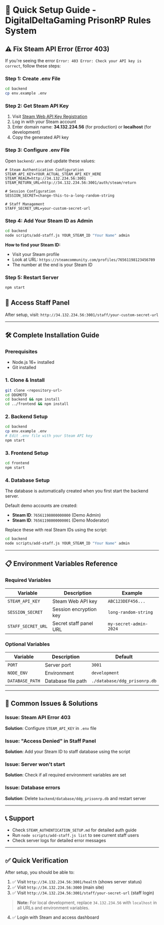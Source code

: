 # 🚀 Quick Setup Guide - DigitalDeltaGaming PrisonRP Rules System

## ⚠️ **Fix Steam API Error (Error 403)**

If you're seeing the error `Error: 403 Error: Check your API key is correct`, follow these steps:

### **Step 1: Create .env File**

```bash
cd backend
cp env.example .env
```

### **Step 2: Get Steam API Key**

1. Visit [Steam Web API Key Registration](https://steamcommunity.com/dev/apikey)
2. Log in with your Steam account
3. Enter domain name: **34.132.234.56** (for production) or **localhost** (for development)
4. Copy the generated API key

### **Step 3: Configure .env File**

Open `backend/.env` and update these values:

```env
# Steam Authentication Configuration
STEAM_API_KEY=YOUR_ACTUAL_STEAM_API_KEY_HERE
STEAM_REALM=http://34.132.234.56:3001
STEAM_RETURN_URL=http://34.132.234.56:3001/auth/steam/return

# Session Configuration
SESSION_SECRET=change-this-to-a-long-random-string

# Staff Management
STAFF_SECRET_URL=your-custom-secret-url
```

### **Step 4: Add Your Steam ID as Admin**

```bash
cd backend
node scripts/add-staff.js YOUR_STEAM_ID "Your Name" admin
```

**How to find your Steam ID:**
- Visit your Steam profile
- Look at URL: `https://steamcommunity.com/profiles/76561198123456789`
- The number at the end is your Steam ID

### **Step 5: Restart Server**

```bash
npm start
```

## 🔐 **Access Staff Panel**

After setup, visit: `http://34.132.234.56:3001/staff/your-custom-secret-url`

---

## 🛠️ **Complete Installation Guide**

### **Prerequisites**
- Node.js 16+ installed
- Git installed

### **1. Clone & Install**

```bash
git clone <repository-url>
cd DDGMOTD
cd backend && npm install
cd ../frontend && npm install
```

### **2. Backend Setup**

```bash
cd backend
cp env.example .env
# Edit .env file with your Steam API key
npm start
```

### **3. Frontend Setup**

```bash
cd frontend
npm start
```

### **4. Database Setup**

The database is automatically created when you first start the backend server.

Default demo accounts are created:
- **Steam ID**: `76561198000000000` (Demo Admin)
- **Steam ID**: `76561198000000001` (Demo Moderator)

Replace these with real Steam IDs using the script:

```bash
cd backend
node scripts/add-staff.js YOUR_STEAM_ID "Your Name" admin
```

---

## 📋 **Environment Variables Reference**

### **Required Variables**

| Variable | Description | Example |
|----------|-------------|---------|
| `STEAM_API_KEY` | Steam Web API key | `ABC123DEF456...` |
| `SESSION_SECRET` | Session encryption key | `long-random-string` |
| `STAFF_SECRET_URL` | Secret staff panel URL | `my-secret-admin-2024` |

### **Optional Variables**

| Variable | Description | Default |
|----------|-------------|---------|
| `PORT` | Server port | `3001` |
| `NODE_ENV` | Environment | `development` |
| `DATABASE_PATH` | Database file path | `./database/ddg_prisonrp.db` |

---

## 🚨 **Common Issues & Solutions**

### **Issue: Steam API Error 403**
**Solution**: Configure `STEAM_API_KEY` in `.env` file

### **Issue: "Access Denied" in Staff Panel**
**Solution**: Add your Steam ID to staff database using the script

### **Issue: Server won't start**
**Solution**: Check if all required environment variables are set

### **Issue: Database errors**
**Solution**: Delete `backend/database/ddg_prisonrp.db` and restart server

---

## 📞 **Support**

- Check `STEAM_AUTHENTICATION_SETUP.md` for detailed auth guide
- Run `node scripts/add-staff.js list` to see current staff users
- Check server logs for detailed error messages

---

## ✅ **Quick Verification**

After setup, you should be able to:

1. ✅ Visit `http://34.132.234.56:3001/health` (shows server status)
2. ✅ Visit `http://34.132.234.56:3000` (main site)
3. ✅ Visit `http://34.132.234.56:3001/staff/your-secret-url` (staff login)

> **Note:** For local development, replace `34.132.234.56` with `localhost` in all URLs and environment variables.
4. ✅ Login with Steam and access dashboard 